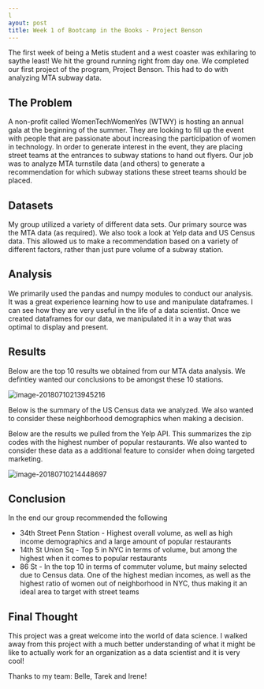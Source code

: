 ```yaml
---
l
ayout: post
title: Week 1 of Bootcamp in the Books - Project Benson
---
```


The first week of being a Metis student and a west coaster was exhilaring to saythe least! We hit the ground running right from day one. We completed our first project of the program, Project Benson. This had to do with analyzing MTA subway data. 

## The Problem

A non-profit called WomenTechWomenYes (WTWY) is hosting an annual gala at the beginning of the summer. They are looking to fill up the event with people that are passionate about increasing the participation of women in technology. In order to generate interest in the event, they are placing street teams at the entrances to subway stations to hand out flyers. Our job was to analyze MTA turnstile data (and others) to generate a recommendation for which subway stations these street teams should be placed.

## Datasets

My group utilized a variety of different data sets. Our primary source was the MTA data (as required). We also took a look at Yelp data and US Census data. This allowed us to make a recommendation based on a variety of different factors, rather than just pure volume of a subway station.

## Analysis

We primarily used the pandas and numpy modules to conduct our analysis. It was a great experience learning how to use and manipulate dataframes. I can see how they are very useful in the life of a data scientist. Once we created dataframes for our data, we manipulated it in a way that was optimal to display and present.

## Results

Below are the top 10 results we obtained from our MTA data analysis. We defintley wanted our conclusions to be amongst these 10 stations.

![image-20180710213945216](/Users/harmsway/Documents/Metis_Blogs/metis_blog/_posts/mtagraphs.png)

Below is the summary of the US Census data we analyzed. We also wanted to consider these neighborhood demographics when making a decision. 



Below are the results we pulled from the Yelp API. This summarizes the zip codes with the highest number of popular restaurants. We also wanted to consider these data as a additional feature to consider when doing targeted marketing.

![image-20180710214448697](/Users/harmsway/Documents/Metis_Blogs/metis_blog/_posts/image-20180710214448697.png)

## Conclusion

In the end our group recommended the following

- 34th Street Penn Station - Highest overall volume, as well as high income demographics and a large amount of popular restaurants
- 14th St Union Sq - Top 5 in NYC in terms of volume, but among the highest when it comes to popular restaurants
- 86 St - In the top 10 in terms of commuter volume, but mainy selected due to Census data. One of the highest median incomes, as well as the highest ratio of women out of neighborhood in NYC, thus making it an ideal area to target with street teams

## Final Thought

This project was a great welcome into the world of data science. I walked away from this project with a much better understanding of what it might be like to actually work for an organization as a data scientist and it is very cool!

Thanks to my team: Belle, Tarek and Irene!

